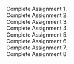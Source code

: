 Complete Assignment 1.\
Complete Assignment 2.\
Complete Assignment 3.\
Complete Assignment 4.\
Complete Assignment 5.\
Complete Assignment 6.\
Complete Assignment 7.\
Complete Assignment 8
